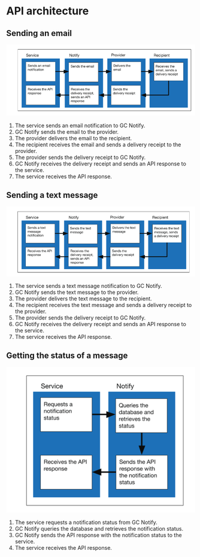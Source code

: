 # API architecture

## Sending an email

![](./images/notify-architecture-email-2020.png)
1. The service sends an email notification to GC Notify.
1. GC Notify sends the email to the provider.
1. The provider delivers the email to the recipient.
1. The recipient receives the email and sends a delivery receipt to the provider.
1. The provider sends the delivery receipt to GC Notify.
1. GC Notify receives the delivery receipt and sends an API response to the service.
1. The service receives the API response.

## Sending a text message

![](./images/notify-architecture-text-message-2020.png)
1. The service sends a text message notification to GC Notify.
1. GC Notify sends the text message to the provider.
1. The provider delivers the text message to the recipient.
1. The recipient receives the text message and sends a delivery receipt to the provider.
1. The provider sends the delivery receipt to GC Notify.
1. GC Notify receives the delivery receipt and sends an API response to the service.
1. The service receives the API response.

## Getting the status of a message

![](./images/notify-architecture-get-status-2020.png)
1. The service requests a notification status from GC Notify.
1. GC Notify queries the database and retrieves the notification status.
1. GC Notify sends the API response with the notification status to the service.
1. The service receives the API response.
